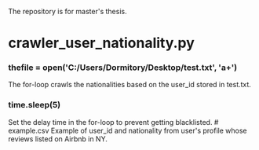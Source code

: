 The repository is for master's thesis.  
# crawler_user_nationality.py
<H3>thefile = open('C:/Users/Dormitory/Desktop/test.txt', 'a+')</H3>  
The for-loop crawls the nationalities based on the user_id stored in test.txt.  
<H3>time.sleep(5)</H3>  
Set the delay time in the for-loop to prevent getting blacklisted.  
# example.csv
Example of user_id and nationality from user's profile whose reviews listed on Airbnb in NY.
